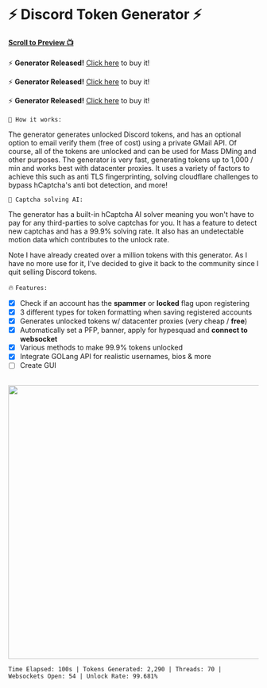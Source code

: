# ⚡ Discord Token Generator ⚡
 
**<a href="#preview">Scroll to Preview 📺</a>**
<br><br>
⚡ **Generator Released!** [Click here](https://discordtools.bgng.io/product/discord-token-generator-BloxToolz) to buy it!
 
⚡ **Generator Released!** [Click here](https://discordtools.bgng.io/product/discord-token-generator-BloxToolz) to buy it!
 
⚡ **Generator Released!** [Click here](https://discordtools.bgng.io/product/discord-token-generator-BloxToolz) to buy it!
<br><br>
`📝 How it works:`
 
The generator generates unlocked Discord tokens, and has an optional option to email verify them (free of cost) using a private GMail API. Of course, all of the tokens are unlocked and can be used for Mass DMing and other purposes. The generator is very fast, generating tokens up to 1,000 / min and works best with datacenter proxies. It uses a variety of factors to achieve this such as anti TLS fingerprinting, solving cloudflare challenges to bypass hCaptcha's anti bot detection, and more!
 
`🤖 Captcha solving AI:`
 
The generator has a built-in hCaptcha AI solver meaning you won't have to pay for any third-parties to solve captchas for you. It has a feature to detect new captchas and has a 99.9% solving rate. It also has an undetectable motion data which contributes to the unlock rate.
 
Note I have already created over a million tokens with this generator. As I have no more use for it, I've decided to give it back to the community since I quit selling Discord tokens.
 
🔥 `Features:`
<br>
- [x] Check if an account has the **spammer** or **locked** flag upon registering
- [x] 3 different types for token formatting when saving registered accounts
- [x] Generates unlocked tokens w/ datacenter proxies (very cheap / **free**)
- [x] Automatically set a PFP, banner, apply for hypesquad and **connect to websocket**
- [x] Various methods to make 99.9% tokens unlocked
- [x] Integrate GOLang API for realistic usernames, bios & more
- [ ] Create GUI
<br />
 
 <div id="preview"></div>
 
 <img src="https://imagedelivery.net/A5gbiev6F8AaBvp6M146Kw/06595497-b5a0-4813-1a44-e681bbb8f100/w=1500" width="1200" height="551">
 
```dif
Time Elapsed: 100s | Tokens Generated: 2,290 | Threads: 70 | Websockets Open: 54 | Unlock Rate: 99.681%
